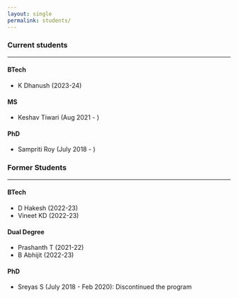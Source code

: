 ```yaml
---
layout: single
permalink: students/
---
```


### Current students
---

#### BTech
- K Dhanush (2023-24)

#### MS
- Keshav Tiwari (Aug 2021 - )

#### PhD
- Sampriti Roy (July 2018 - )

### Former Students
---

#### BTech
- D Hakesh (2022-23)
- Vineet KD (2022-23)

#### Dual Degree
- Prashanth T (2021-22)
- B Abhijit (2022-23)

#### PhD
- Sreyas S (July 2018 - Feb 2020): Discontinued the program
